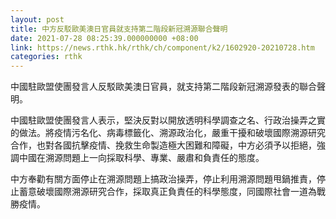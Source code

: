 ```yaml
---
layout: post
title: 中方反駁歐美澳日官員就支持第二階段新冠溯源聯合聲明
date: 2021-07-28 08:25:39.000000000 +08:00
link: https://news.rthk.hk/rthk/ch/component/k2/1602920-20210728.htm
categories: rthk
---
```


中國駐歐盟使團發言人反駁歐美澳日官員，就支持第二階段新冠溯源發表的聯合聲明。

中國駐歐盟使團發言人表示，堅決反對以開放透明科學調查之名、行政治操弄之實的做法。將疫情污名化、病毒標籤化、溯源政治化，嚴重干擾和破壞國際溯源研究合作，也對各國抗擊疫情、挽救生命製造極大困難和障礙，中方必須予以拒絕，強調中國在溯源問題上一向採取科學、專業、嚴肅和負責任的態度。

中方奉勸有關方面停止在溯源問題上搞政治操弄，停止利用溯源問題甩鍋推責，停止蓄意破壞國際溯源研究合作，採取真正負責任的科學態度，同國際社會一道為戰勝疫情。
